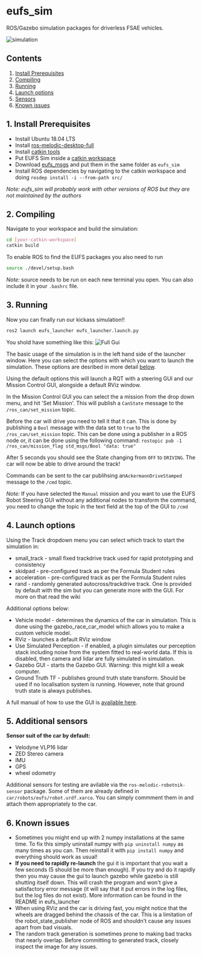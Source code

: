# eufs_sim

ROS/Gazebo simulation packages for driverless FSAE vehicles.

![simulation](https://gitlab.com/eufs/eufs_sim/wikis/uploads/ec226003a607ce00ec37a51913bf65e3/image.png)

## Contents

1. [Install Prerequisites](#requirements)
2. [Compiling](#compiling)
3. [Running](#running)
4. [Launch options](#options)
5. [Sensors](#sensors)
6. [Known issues](#issues)

## 1. Install Prerequisites <a name="requirements"></a>

- Install Ubuntu 18.04 LTS
- Install [ros-melodic-desktop-full](http://wiki.ros.org/kinetic/Installation)
- Install [catkin tools](https://catkin-tools.readthedocs.io/en/latest/installing.html)
- Put EUFS Sim inside a [catkin workspace](http://wiki.ros.org/catkin/Tutorials/create_a_workspace)
- Download [eufs_msgs](https://gitlab.com/eufs/eufs_msgs) and put them in the same folder as `eufs_sim`
- Install ROS dependencies by navigating to the catkin workspace and doing
`rosdep install -i --from-path src/`

_Note: eufs_sim will probably work with other versions of ROS but they are not maintained by the authors_

## 2. Compiling <a name="compiling"></a>

Navigate to your workspace and build the simulation:

```bash
cd [your-catkin-workspace]
catkin build
```

To enable ROS to find the EUFS packages you also need to run

```bash
source ./devel/setup.bash
```

_Note:_ source needs to be run on each new terminal you open.
You can also include it in your `.bashrc` file.

## 3. Running <a name="running"></a>

Now you can finally run our kickass simulation!!

```bash
ros2 launch eufs_launcher eufs_launcher.launch.py
```

You shold have something like this:
![Full Gui](https://gitlab.com/eufs/eufs_sim/wikis/uploads/5bc6e6e51c1b489c372fd4d790744640/image.png)

The basic usage of the simulation is in the left hand side of
the launcher window.
Here you can select the options with which you want to launch
the simulation. These options are desribed in more detail [below](#options).

Using the default options this will launch a RQT with a steering GUI
and our Mission Control GUI, alongside a default RViz window.

In the Mission Control GUI you can select the a mission from the
drop down menu, and hit 'Set Mission'. This will publish
a `CanState` message to the `/ros_can/set_mission` topic.

Before the car will drive you need to tell it that it can.
This is done by publishing a `Bool` message with the data
set to `true` to the `/ros_can/set_mission` topic.
This can be done using a publisher in a ROS node or,
it can be done using the following command:
`rostopic pub -1 /ros_can/mission_flag std_msgs/Bool "data: true"`

After 5 seconds you should see the State changing from
`OFF` to `DRIVING`.
The car will now be able to drive around the track!

Commands can be sent to the car publihsing an`AckermannDriveStamped`
message to the `/cmd` topic.

_Note:_
If you have selected the `Manual` mission and you want to use the
EUFS Robot Steering GUI without any additional nodes to transform the command,
you need to change the topic in the text field at the top of the GUI to
`/cmd`


## 4. Launch options <a name="options"></a>

Using the Track dropdown menu you can select which track to start the
simulation in:

- small_track - small fixed trackdrive track used for rapid prototyping
and consistency
- skidpad - pre-configured track as per the Formula Student rules
- acceleration - pre-configured track as per the Formula Student rules
- rand - randomly generated autocross/trackdrive track. One is provided
by default with the sim but you can generate more with the GUI. For
more on that read the wiki

Additional options below:

- Vehicle model - determines the dynamics of the car in simulation.
This is done using the gazebo_race_car_model which allows you
to make a custom vehicle model.
- RViz - launches a default RViz window
- Use Simulated Perception - if enabled, a plugin simulates our perception
stack including noise from the system fitted to real-world data. If this
is disabled, then camera and lidar are fully simulated in simulation.
- Gazebo GUI - starts the Gazebo GUI. Warning: this might kill a weak
computer.
- Ground Truth TF - publishes ground truth state transform. Should be used
if no localisation system is running. However, note that ground truth
state is always publishes.

A full manual of how to use the GUI is
[available here](https://gitlab.com/eufs/eufs_sim/wikis/Simulation/Launcher-Overview).

## 5. Additional sensors <a name="sensors"></a>

**Sensor suit of the car by default:**

- Velodyne VLP16 lidar
- ZED Stereo camera
- IMU
- GPS
- wheel odometry

Additional sensors for testing are avilable via the
`ros-melodic-robotnik-sensor` package. Some of them are already
defined in `car/robots/eufs/robot.urdf.xarco`. You can simply
commment them in and attach them appropriately to the car.

## 6. Known issues <a name="issues"></a>

- Sometimes you might end up with 2 numpy installations at the same time. To fix this simply uninstall numpy with `pip uninstall numpy` as many times as you can. Then reinstall it with `pip install numpy` and everything should work as usual!
- **If you need to rapidly re-launch** the gui it is important that
you wait a few seconds (5 should be more than enough).
If you try and do it rapidly then you may cause the gui to launch
gazebo while gazebo is still shutting itself down. This will
crash the program and won't give a satisfactory error message
(it will say that it put errors in the log files, but the log files
do not exist). More information can be found in the README
in eufs_launcher
- When using RViz and the car is driving fast, you might notice
that the wheels are dragged behind the chassis of the car. This is a
limitation of the robot_state_publisher node of ROS and shouldn't
cause any issues apart from bad visuals.
- The random track generation is sometimes prone to making bad
tracks that nearly overlap. Before committing to generated track,
closely inspect the image for any issues.
